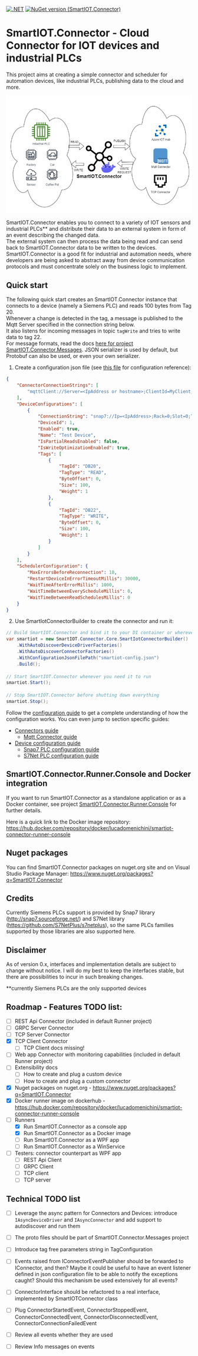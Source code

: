 [![.NET](https://github.com/luca-domenichini/SmartIOT.Connector/actions/workflows/dotnet-master.yml/badge.svg?branch=master)](https://github.com/luca-domenichini/SmartIOT.Connector/actions/workflows/dotnet-master.yml)
[![NuGet version (SmartIOT.Connector)](https://img.shields.io/nuget/v/SmartIOT.Connector.Core.svg?style=flat-square)](https://www.nuget.org/packages/SmartIOT.Connector.Core/)

# SmartIOT.Connector - Cloud Connector for IOT devices and industrial PLCs

This project aims at creating a simple connector and scheduler for automation devices, like industrial PLCs, publishing data to the cloud and more.

![SmartIOT.Connector image](Docs/smartiot-connector.jpg)

SmartIOT.Connector enables you to connect to a variety of IOT sensors and industrial PLCs** and distribute their data to an external system in form of an event describing the changed data.<br>
The external system can then process the data being read and can send back to SmartIOT.Connector data to be written to the devices.<br>
SmartIOT.Connector is a good fit for industrial and automation needs, where developers are being asked to abstract away from device communication protocols and must concentrate solely on the business logic to implement.

## Quick start

The following quick start creates an SmartIOT.Connector instance that connects to a device (namely a Siemens PLC) and reads 100 bytes from Tag 20.<br/>
Whenever a change is detected in the tag, a message is published to the Mqtt Server specified in the connection string below.<br/>
It also listens for incoming messages in topic <code>tagWrite</code> and tries to write data to tag 22.<br/>
For message formats, read the docs [here for project SmartIOT.Connector.Messages](./Core/SmartIOT.Connector.Messages/README.md). JSON serializer is used by default, but Protobuf can also be used, or even your own serializer.

1. Create a configuration json file (see [this file](./Docs/Configuration.md) for configuration reference):
```json
{
	"ConnectorConnectionStrings": [
		"mqttClient://Server=<IpAddress or hostname>;ClientId=MyClient;Port=1883"
	],
	"DeviceConfigurations": [
		{
			"ConnectionString": "snap7://Ip=<IpAddress>;Rack=0;Slot=0;Type=PG",
			"DeviceId": 1,
			"Enabled": true,
			"Name": "Test Device",
			"IsPartialReadsEnabled": false,
			"IsWriteOptimizationEnabled": true,
			"Tags": [
				{
					"TagId": "DB20",
					"TagType": "READ",
					"ByteOffset": 0,
					"Size": 100,
					"Weight": 1
				},
				{
					"TagId": "DB22",
					"TagType": "WRITE",
					"ByteOffset": 0,
					"Size": 100,
					"Weight": 1
				}
			]
		}
	],
	"SchedulerConfiguration": {
		"MaxErrorsBeforeReconnection": 10,
		"RestartDeviceInErrorTimeoutMillis": 30000,
		"WaitTimeAfterErrorMillis": 1000,
		"WaitTimeBetweenEveryScheduleMillis": 0,
		"WaitTimeBetweenReadSchedulesMillis": 0
	}
}
```

2. Use SmartIotConnectorBuilder to create the connector and run it:

```csharp
// Build SmartIOT.Connector and bind it to your DI container or wherever you can do this:
var smartiot = new SmartIOT.Connector.Core.SmartIotConnectorBuilder()
	.WithAutoDiscoverDeviceDriverFactories()
	.WithAutoDiscoverConnectorFactories()
	.WithConfigurationJsonFilePath("smartiot-config.json")
	.Build();

// Start SmartIOT.Connector whenever you need it to run
smartiot.Start();

// Stop SmartIOT.Connector before shutting down everything
smartiot.Stop();
```

Follow the [configuration guide](./Docs/Configuration.md) to get a complete understanding of how the configuration works.
You can even jump to section specific guides:
 - [Connectors guide](./Docs/Connectors.md)
	- [Mqtt Connector guide](./Connectors/SmartIOT.Connector.Mqtt/README.md)
 - [Device configuration guide](./Docs/Configuration.md#configuring-the-devices)
	- [Snap7 PLC configuration guide](./Devices/SmartIOT.Connector.Plc.Snap7/README.md)
	- [S7Net PLC configuration guide](./Devices/SmartIOT.Connector.Plc.S7Net/README.md)

## SmartIOT.Connector.Runner.Console and Docker integration

If you want to run SmartIOT.Connector as a standalone application or as a Docker container, see project [SmartIOT.Connector.Runner.Console](./Runners/SmartIOT.Connector.Runner.Console/README.md) for further details.

Here is a quick link to the Docker image repository: https://hub.docker.com/repository/docker/lucadomenichini/smartiot-connector-runner-console

## Nuget packages

You can find SmartIOT.Connector packages on nuget.org site and on Visual Studio Package Manager:
https://www.nuget.org/packages?q=SmartIOT.Connector

## Credits

Currently Siemens PLCs support is provided by Snap7 library (http://snap7.sourceforge.net/) and S7Net library (https://github.com/S7NetPlus/s7netplus), so the same PLCs families supported by those libraries are also supported here.

## Disclaimer

As of version 0.x, interfaces and implementation details are subject to change without notice.
I will do my best to keep the interfaces stable, but there are possibilities to incur in such breaking changes.

**currently Siemens PLCs are the only supported devices

## Roadmap - Features TODO list:

 - [ ] REST Api Connector (included in default Runner project)
 - [ ] GRPC Server Connector
 - [ ] TCP Server Connector
 - [X] TCP Client Connector
   - [ ] TCP Client docs missing!
 - [ ] Web app Connector with monitoring capabilities (included in default Runner project)
 - [ ] Extensibility docs
   - [ ] How to create and plug a custom device
   - [ ] How to create and plug a custom connector
 - [X] Nuget packages on nuget.org - https://www.nuget.org/packages?q=SmartIOT.Connector
 - [X] Docker runner image on dockerhub - https://hub.docker.com/repository/docker/lucadomenichini/smartiot-connector-runner-console
 - [ ] Runners
   - [X] Run SmartIOT.Connector as a console app
   - [X] Run SmartIOT.Connector as a Docker image
   - [ ] Run SmartIOT.Connector as a WPF app
   - [ ] Run SmartIOT.Connector as a WinService
 - [ ] Testers: connector counterpart as WPF app
   - [ ] REST Api Client
   - [ ] GRPC Client
   - [ ] TCP client
   - [ ] TCP server

## Technical TODO list

 - [ ] Leverage the async pattern for Connectors and Devices:
	   introduce <code>IAsyncDeviceDriver</code> and <code>IAsyncConnector</code> and add support to autodiscover and run them
 - [ ] The proto files should be part of SmartIOT.Connector.Messages project
 - [ ] Introduce tag free parameters string in TagConfiguration
 - [ ] Events raised from IConnectorEventPublisher should be forwarded to IConnector, and then?
       Maybe it could be useful to have an event listener defined in json configuration file to be able to notify the exceptions caught?
       Should this mechanism be used extensively for all events?
 - [ ] ConnectorInterface should be refactored to a real interface, implemented by SmartIOTConnector class
 - [ ] Plug ConnectorStartedEvent,  ConnectorStoppedEvent, ConnectorConnectedEvent, ConnectorDisconnectedEvent, ConnectorConnectionFailedEvent
 - [ ] Review all events whether they are used
 - [ ] Review Info messages on events

